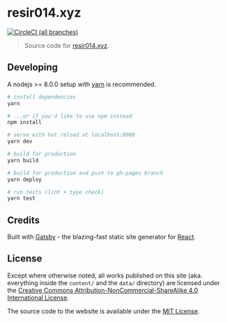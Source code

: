 # resir014.xyz

[![CircleCI (all branches)](https://img.shields.io/circleci/project/github/resir014/resir014.xyz.svg)](https://circleci.com/gh/resir014/resir014.xyz)

> Source code for [resir014.xyz](https://resir014.xyz).

## Developing

A nodejs >= 8.0.0 setup with [yarn](https://yarnpkg.com/) is recommended.

``` bash
# install dependencies
yarn

# ...or if you'd like to use npm instead
npm install

# serve with hot reload at localhost:8000
yarn dev

# build for production
yarn build

# build for production and push to gh-pages branch
yarn deploy

# run tests (lint + type check)
yarn test
```

## Credits

Built with [Gatsby](https://www.gatsbyjs.org/) - the blazing-fast static site generator for [React](https://facebook.github.io/react/).

## License

Except where otherwise noted, all works published on this site (aka. everything inside the `content/` and the `data/` directory) are licensed under the <a rel="license" href="http://creativecommons.org/licenses/by-nc-sa/4.0/">Creative Commons Attribution-NonCommercial-ShareAlike 4.0 International License</a>.

The source code to the website is available under the [MIT License](LICENSE).
